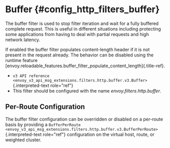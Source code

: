 Buffer {#config_http_filters_buffer}
======

The buffer filter is used to stop filter iteration and wait for a fully
buffered complete request. This is useful in different situations
including protecting some applications from having to deal with partial
requests and high network latency.

If enabled the buffer filter populates content-length header if it is
not present in the request already. The behavior can be disabled using
the runtime feature
[envoy.reloadable\_features.buffer\_filter\_populate\_content\_length]{.title-ref}.

-   `v3 API reference <envoy_v3_api_msg_extensions.filters.http.buffer.v3.Buffer>`{.interpreted-text
    role="ref"}
-   This filter should be configured with the name
    *envoy.filters.http.buffer*.

Per-Route Configuration
-----------------------

The buffer filter configuration can be overridden or disabled on a
per-route basis by providing a
`BufferPerRoute <envoy_v3_api_msg_extensions.filters.http.buffer.v3.BufferPerRoute>`{.interpreted-text
role="ref"} configuration on the virtual host, route, or weighted
cluster.
